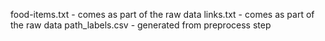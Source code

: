 food-items.txt - comes as part of the raw data
links.txt - comes as part of the raw data
path_labels.csv - generated from preprocess step 
